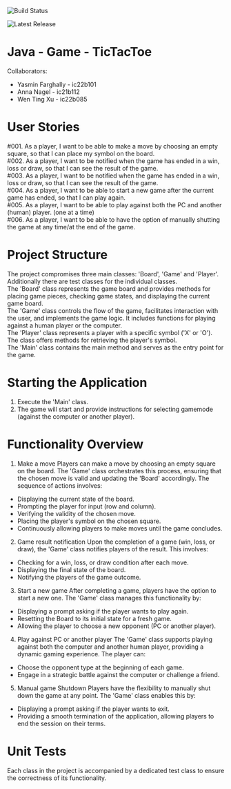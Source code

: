![Build Status](https://github.com/stailisic/TicTacToe/actions/workflows/ci.yml/badge.svg)

![Latest Release](https://img.shields.io/github/v/release/stailisic/TicTacToe)



# Java - Game - TicTacToe # 

Collaborators: 
- Yasmin Farghally - ic22b101
- Anna Nagel - ic21b112
- Wen Ting Xu - ic22b085


# User Stories #

#001. As a player, I want to be able to make a move by choosing an empty square, so that I can place my symbol on the board.      
#002. As a player, I want to be notified when the game has ended in a win, loss or draw, so that I can see the result of the game.        
#003. As a player, I want to be notified when the game has ended in a win, loss or draw, so that I can see the result of the game.        
#004. As a player, I want to be able to start a new game after the current game has ended, so that I can play again.         
#005. As a player, I want to be able to play against both the PC and another (human) player. (one at a time)            
#006. As a player, I want to be able to have the option of manually shutting the game at any time/at the end of the game.       


# Project Structure #

The project compromises three main classes: 'Board', 'Game' and 'Player'. Additionally there are test classes for the individual classes.          
The 'Board' class represents the game board and provides methods for placing game pieces, checking game states, and displaying the current game board.             
The 'Game' class controls the flow of the game, facilitates interaction with the user, and implements the game logic. It includes functions for playing against a human player or the computer.           
The 'Player' class represents a player with a specific symbol ('X' or 'O'). The class offers methods for retrieving the player's symbol.       
The 'Main' class contains the main method and serves as the entry point for the game.         


# Starting the Application #

1. Execute the 'Main' class.         
2. The game will start and provide instructions for selecting gamemode (against the computer or another player).


# Functionality Overview #

1. Make a move
Players can make a move by choosing an empty square on the board. The 'Game' class orchestrates this process, ensuring that the chosen move is valid and updating the 'Board' accordingly. The sequence of actions involves:

  - Displaying the current state of the board.    
  - Prompting the player for input (row and column).    
  - Verifying the validity of the chosen move.    
  - Placing the player's symbol on the chosen square.       
  - Continuously allowing players to make moves until the game concludes.   


2. Game result notification
Upon the completion of a game (win, loss, or draw), the 'Game' class notifies players of the result. This involves:

  - Checking for a win, loss, or draw condition after each move.    
  - Displaying the final state of the board.     
  - Notifying the players of the game outcome.     

        
3. Start a new game
After completing a game, players have the option to start a new one. The 'Game' class manages this functionality by:

  - Displaying a prompt asking if the player wants to play again.     
  - Resetting the Board to its initial state for a fresh game.      
  - Allowing the player to choose a new opponent (PC or another player).     

        
4. Play against PC or another player
The 'Game' class supports playing against both the computer and another human player, providing a dynamic gaming experience. The player can:

  - Choose the opponent type at the beginning of each game.      
  - Engage in a strategic battle against the computer or challenge a friend.     

             
5. Manual game Shutdown
Players have the flexibility to manually shut down the game at any point. The 'Game' class enables this by:

  - Displaying a prompt asking if the player wants to exit.     
  - Providing a smooth termination of the application, allowing players to end the session on          their terms.      

      
# Unit Tests #

Each class in the project is accompanied by a dedicated test class to ensure the correctness of its functionality.





